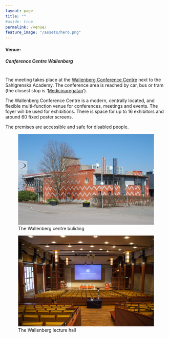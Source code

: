 ```yaml
---
layout: page
title: ""
#aside: true
permalink: /venue/
feature_image: "/assets/hero.png"
---
```


<h4>
Venue:
</h4>

<h5>
Conference Centre Wallenberg
</h5>

<br>
The meeting takes place at the <a href="https://motesservice.gu.se/en/conference-centre-wallenberg">Wallenberg Conference Centre</a> next to the Sahlgrenska Academy. The conference area is reached by car, bus or tram (the closest stop is ‘<a href="https://www.vasttrafik.se/en/travel-planning/stops/9021014004800000/">Medicinaregatan</a>‘).

The Wallenberg Conference Centre is a modern, centrally located, and flexible multi-function venue for conferences, meetings and events. The foyer will be used for exhibitions. There is space for up to 16 exhibitors and around 60 fixed poster screens.

The premises are accessible and safe for disabled people.

<div class="image-container">
    <figure>
        <img src="/assets/wallenberg.jpg" alt="The Wallenberg centre buliding">
        <figcaption>The Wallenberg centre buliding</figcaption>
    </figure>
    <figure>
        <img src="/assets/lecture_hall.jpg" alt="The Wallenberg lecture hall">
        <figcaption>The Wallenberg lecture hall</figcaption>
    </figure>
</div>


